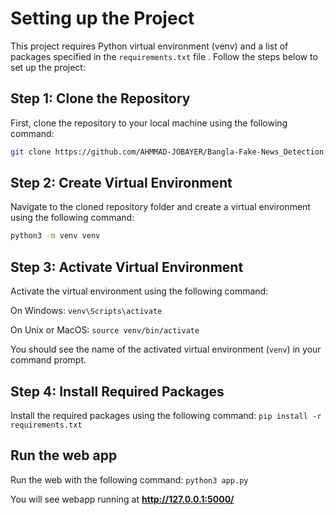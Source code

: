 # Setting up the Project

This project requires Python virtual environment (venv) and a list of packages specified in the `requirements.txt` file . Follow the steps below to set up the project:

## Step 1: Clone the Repository
First, clone the repository to your local machine using the following command:
```sh
git clone https://github.com/AHMMAD-JOBAYER/Bangla-Fake-News_Detection.git
```

## Step 2: Create Virtual Environment
Navigate to the cloned repository folder and create a virtual environment using the following command:
```sh
python3 -m venv venv
```
## Step 3: Activate Virtual Environment

Activate the virtual environment using the following command:

On Windows: `venv\Scripts\activate`

On Unix or MacOS: `source venv/bin/activate`

You should see the name of the activated virtual environment (`venv`) in your command prompt.


## Step 4: Install Required Packages

Install the required packages using the following command: `pip install -r requirements.txt`

## Run the web app
Run the web with the following command: `python3 app.py`

You will see webapp running at **http://127.0.0.1:5000/**
